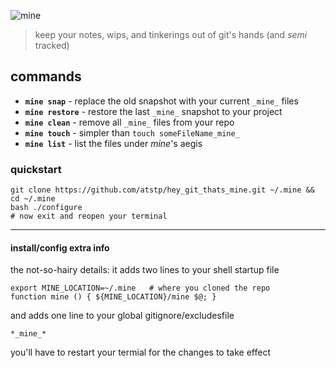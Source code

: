 ![mine](http://atstp.github.io/hey_git_thats_mine/mine_logo.svg?v2)

> keep your notes, wips, and tinkerings out of git's hands (and _semi_ tracked)

## commands

  * **`mine snap`** - replace the old snapshot with your current `_mine_` files
  * **`mine restore`** - restore the last `_mine_` snapshot to your project
  * **`mine clean`** - remove all `_mine_` files from your repo
  * **`mine touch`** - simpler than `touch someFileName_mine_`
  * **`mine list`** - list the files under _mine_'s aegis

### quickstart

    git clone https://github.com/atstp/hey_git_thats_mine.git ~/.mine && cd ~/.mine
    bash ./configure
    # now exit and reopen your terminal

--------------------------------------------------------------------------------

#### install/config extra info

the not-so-hairy details: it adds two lines to your shell startup file

    export MINE_LOCATION=~/.mine   # where you cloned the repo
    function mine () { ${MINE_LOCATION}/mine $@; }

and adds one line to your global gitignore/excludesfile

    *_mine_*


you'll have to restart your termial for the changes to take effect
